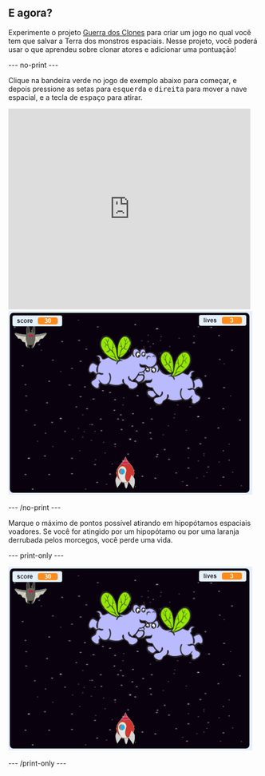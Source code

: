 ## E agora?

Experimente o projeto [Guerra dos Clones](https://projects.raspberrypi.org/en/projects/clone-wars?utm_source=pathway&utm_medium=whatnext&utm_campaign=projects) para criar um jogo no qual você tem que salvar a Terra dos monstros espaciais. Nesse projeto, você poderá usar o que aprendeu sobre clonar atores e adicionar uma pontuaçāo!

\--- no-print \---

Clique na bandeira verde no jogo de exemplo abaixo para começar, e depois pressione as setas para <kbd>esquerda</kbd> e <kbd>direita</kbd> para mover a nave espacial, e a tecla de <kbd>espaço</kbd> para atirar.

<div class="scratch-preview">
  <iframe allowtransparency="true" width="485" height="402" src="https://scratch.mit.edu/projects/embed/276887163/?autostart=false" frameborder="0" scrolling="no"></iframe>
  <img src="images/clone-showcase.png">
</div>

\--- /no-print \---

Marque o máximo de pontos possível atirando em hipopótamos espaciais voadores. Se você for atingido por um hipopótamo ou por uma laranja derrubada pelos morcegos, você perde uma vida.

\--- print-only \---

![desc](images/clone-showcase.png)

\--- /print-only \---